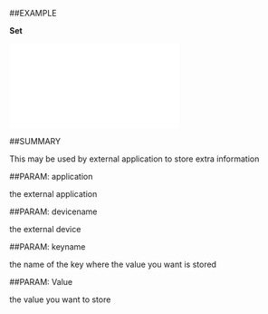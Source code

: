 
##EXAMPLE

**Set**



![](..\..\Examples\vbs\SOForeignKey.Set.vbs.txt)


##SUMMARY

This may be used by external application to store extra information


##PARAM: application

the external application


##PARAM: devicename

the external device


##PARAM: keyname

the name of the key where the value you want is stored


##PARAM: Value

the value you want to store

